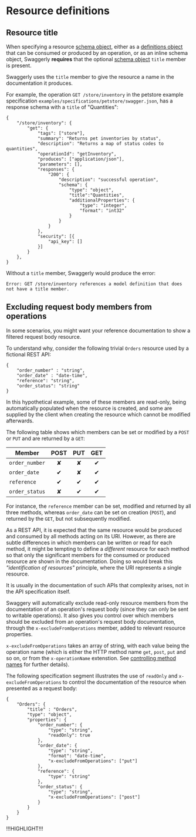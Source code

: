 # Resource definitions

## Resource title

When specifying a resource [schema object](http://swagger.io/specification/#schemaObject), either as a 
[definitions object](http://swagger.io/specification/#definitionsObject) that can be consumed or produced by
an operation, or as an inline schema object, Swaggerly **requires** that the optional 
[schema object](http://swagger.io/specification/#schemaObject) 
`title` member is present.

Swaggerly uses the `title` member to give the resource a name in the documentation it produces.

For example, the operation `GET /store/inventory` in the petstore example specification
`examples/specifications/petstore/swagger.json`, has a response schema with a `title` of "Quantities":

```
{
    "/store/inventory": {
        "get": {
            "tags": ["store"],
            "summary": "Returns pet inventories by status",
            "description": "Returns a map of status codes to quantities",
            "operationId": "getInventory",
            "produces": ["application/json"],
            "parameters": [],
            "responses": {
                "200": {
                    "description": "successful operation",
                    "schema": {
                        "type": "object",
                        "title":"Quantities",
                        "additionalProperties": {
                            "type": "integer",
                            "format": "int32"
                        }
                    }
                }
            },
            "security": [{
                "api_key": []
            }]
        }
    },
}
```

Without a `title` member, Swaggerly would produce the error:

```
Error: GET /store/inventory references a model definition that does not have a title member.
```

## Excluding request body members from operations

In some scenarios, you might want your reference documentation to show a filtered request body resource.

To understand why, consider the following trivial `Orders` resource used by a fictional REST API:

```
{
    "order_number" : "string",
    "order_date" : "date-time",
    "reference": "string",
    "order_status": "string"
}
```

In this hypothetical example, some of these members are read-only, being automatically populated when the resource
is created, and some are supplied by the client when creating the resource which cannot be modified afterwards. 

The following table shows which members can be set or modified by a `POST` or `PUT` and are returned by a `GET`:

| Member         | POST  |  PUT  |  GET  |
| -------------- | :---: | :---: | :---: |
| `order_number` | ✘ | ✘ | ✔ |
| `order_date`   | ✔ | ✘ | ✔ |
| `reference`    | ✔ | ✔ | ✔ |
| `order_status` | ✘ | ✔ | ✔ |

For instance, the `reference` member can be set, modified and returned by all three methods, whereas
`order_date` can be set on creation (`POST`), and returned by the `GET`, but not subsequently modified.

As a REST API, it is expected that the same resource would be produced and consumed by all methods
acting on its URI. However, as there are subtle differences in which members can be written or read for each
method, it might be tempting to define a *different* resource for each method so that only the significant members
for the consumed or produced resource are shown in the documentation.
Doing so would break this *"identification of resources"* principle, where the URI represents a single resource.

It is usually in the documentation of such APIs that complexity arises, not in the API specification itself.

Swaggery will automatically exclude read-only resource members from the documentation of an operation's request
body (since they can only be sent to writable operations). It also gives you control over which members should be
excluded from an operation's request body documentation, through the `x-excludeFromOperations` member, added
to relevant resource properties.

`x-excludeFromOperations` takes an array of string, with each value being the operation name (which is either
the HTTP method name `get`, `post`, `put` and so on, or from the `x-operationName` extenstion.
See [controlling method names](/docs/spec-method-names) for further details).

The following specification segment illustrates the use of `readOnly` and `x-excludeFromOperations`
to control the documentation of the resource when presented as a request body:

```
{
    "Orders": {
        "title" : "Orders",
        "type": "object",
        "properties": {
            "order_number": {
                "type": "string",
                "readOnly": true
            },
            "order_date": {
                "type": "string",
                "format": "date-time",
                "x-excludeFromOperations": ["put"]
            },
            "reference": {
                "type": "string"
            },
            "order_status": {
                "type": "string",
                "x-excludeFromOperations": ["post"]
            }
        }
    }
}
```












!!!HIGHLIGHT!!!
